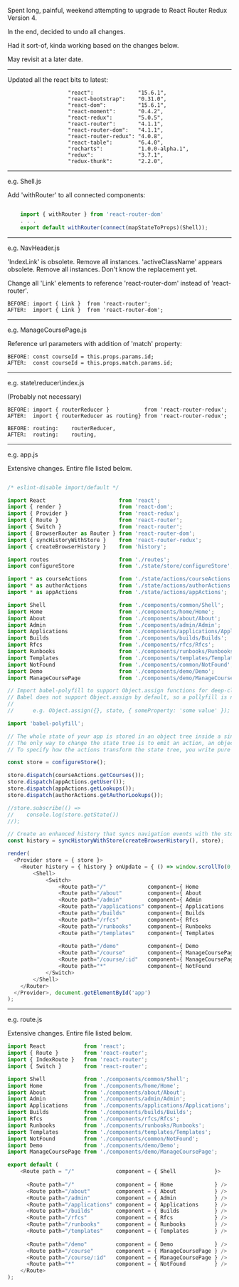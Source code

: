 ﻿Spent long, painful, weekend attempting to upgrade to React Router Redux Version 4.

In the end, decided to undo all changes.

Had it sort-of, kinda working based on the changes below.

May revisit at a later date.

---

Updated all the react bits to latest:

                       "react":              "15.6.1",
                       "react-bootstrap":    "0.31.0",
                       "react-dom":          "15.6.1",
                       "react-moment":       "0.4.2",
                       "react-redux":        "5.0.5",
                       "react-router":       "4.1.1",
                       "react-router-dom":   "4.1.1",
                       "react-router-redux": "4.0.8",
                       "react-table":        "6.4.0",
                       "recharts":           "1.0.0-alpha.1",
                       "redux":              "3.7.1",
                       "redux-thunk":        "2.2.0", 

---

e.g. Shell.js

Add 'withRouter' to all connected components:

```javascript

	import { withRouter } from 'react-router-dom'
	. . .
	export default withRouter(connect(mapStateToProps)(Shell));

```

---

e.g. NavHeader.js

'IndexLink' is obsolete. Remove all instances. 
'activeClassName' appears obsolete. Remove all instances. Don't know the replacement yet.

Change all 'Link' elements to reference 'react-router-dom' instead of 'react-router'.

	BEFORE: import { Link }  from 'react-router';
	AFTER:  import { Link }  from 'react-router-dom';

---

e.g. ManageCoursePage.js

Reference url parameters with addition of 'match' property:

	BEFORE: const courseId = this.props.params.id;
	AFTER:  const courseId = this.props.match.params.id;

---

e.g. state\reducer\index.js

(Probably not necessary)

	BEFORE: import { routerReducer }           from 'react-router-redux';
	AFTER:  import { routerReducer as routing} from 'react-router-redux';

	BEFORE: routing:    routerReducer, 
	AFTER:  routing:    routing, 

---

e.g. app.js

Extensive changes. Entire file listed below.

```javascript

/* eslint-disable import/default */

import React                       from 'react';
import { render }                  from 'react-dom';
import { Provider }                from 'react-redux';
import { Route }                   from 'react-router';
import { Switch }                  from 'react-router';
import { BrowserRouter as Router } from 'react-router-dom';
import { syncHistoryWithStore }    from 'react-router-redux';
import { createBrowserHistory }    from 'history';

import routes                      from './routes';
import configureStore              from './state/store/configureStore';

import * as courseActions          from './state/actions/courseActions';
import * as authorActions          from './state/actions/authorActions';
import * as appActions             from './state/actions/appActions';

import Shell                       from './components/common/Shell';
import Home                        from './components/home/Home';
import About                       from './components/about/About';
import Admin                       from './components/admin/Admin';
import Applications                from './components/applications/Applications';
import Builds                      from './components/builds/Builds';
import Rfcs                        from './components/rfcs/Rfcs';
import Runbooks                    from './components/runbooks/Runbooks';
import Templates                   from './components/templates/Templates';
import NotFound                    from './components/common/NotFound';
import Demo                        from './components/demo/Demo';
import ManageCoursePage            from './components/demo/ManageCoursePage';

// Import babel-polyfill to support Object.assign functions for deep-cloning of immutable objects.
// Babel does not support Object.assign by default, so a pollyfill is needed.
// 
//      e.g. Object.assign({}, state, { someProperty: 'some value' });

import 'babel-polyfill';

// The whole state of your app is stored in an object tree inside a single store.
// The only way to change the state tree is to emit an action, an object describing what happened.
// To specify how the actions transform the state tree, you write pure reducers.

const store = configureStore();

store.dispatch(courseActions.getCourses());
store.dispatch(appActions.getUser());
store.dispatch(appActions.getLookups());
store.dispatch(authorActions.getAuthorLookups());

//store.subscribe(() =>
//    console.log(store.getState())
//);

// Create an enhanced history that syncs navigation events with the store
const history = syncHistoryWithStore(createBrowserHistory(), store);

render(
  <Provider store = { store }>
    <Router history = { history } onUpdate = { () => window.scrollTo(0, 0) }>
        <Shell>
            <Switch>
                <Route path="/"             component={ Home             } exact={true} />
                <Route path="/about"        component={ About            }              />
                <Route path="/admin"        component={ Admin            }              />
                <Route path="/applications" component={ Applications     }              />
                <Route path="/builds"       component={ Builds           }              />
                <Route path="/rfcs"         component={ Rfcs             }              />
                <Route path="/runbooks"     component={ Runbooks         }              />
                <Route path="/templates"    component={ Templates        }              />
                                                                                       
                <Route path="/demo"         component={ Demo             }              />
                <Route path="/course"       component={ ManageCoursePage }              />
                <Route path="/course/:id"   component={ ManageCoursePage }              />
                <Route path="*"             component={ NotFound         }              />
            </Switch>
        </Shell>
    </Router>
  </Provider>, document.getElementById('app')
);

```

---

e.g. route.js

Extensive changes. Entire file listed below.

```javascript
import React            from 'react';
import { Route }        from 'react-router';
import { IndexRoute }   from 'react-router';
import { Switch }       from 'react-router';

import Shell            from './components/common/Shell';
import Home             from './components/home/Home';
import About            from './components/about/About';
import Admin            from './components/admin/Admin';
import Applications     from './components/applications/Applications';
import Builds           from './components/builds/Builds';
import Rfcs             from './components/rfcs/Rfcs';
import Runbooks         from './components/runbooks/Runbooks';
import Templates        from './components/templates/Templates';
import NotFound         from './components/common/NotFound';
import Demo             from './components/demo/Demo';
import ManageCoursePage from './components/demo/ManageCoursePage';

export default (
    <Route path = "/"             component = { Shell            }>
      
      <Route path="/"             component = { Home             } />
      <Route path="/about"        component = { About            } />
      <Route path="/admin"        component = { Admin            } />
      <Route path="/applications" component = { Applications     } />
      <Route path="/builds"       component = { Builds           } />
      <Route path="/rfcs"         component = { Rfcs             } />
      <Route path="/runbooks"     component = { Runbooks         } />
      <Route path="/templates"    component = { Templates        } />
      
      <Route path="/demo"         component = { Demo             } />
      <Route path="/course"       component = { ManageCoursePage } />
      <Route path="/course/:id"   component = { ManageCoursePage } />
      <Route path="*"             component = { NotFound         } />
    </Route>
);

```